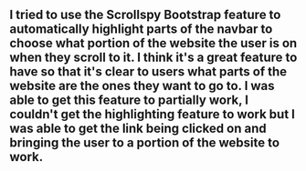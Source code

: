 ## I tried to use the Scrollspy Bootstrap feature to automatically highlight parts of the navbar to choose what portion of the website the user is on when they scroll to it. I think it's a great feature to have so that it's clear to users what parts of the website are the ones they want to go to. I was able to get this feature to partially work, I couldn't get the highlighting feature to work but I was able to get the link being clicked on and bringing the user to a portion of the website to work.
